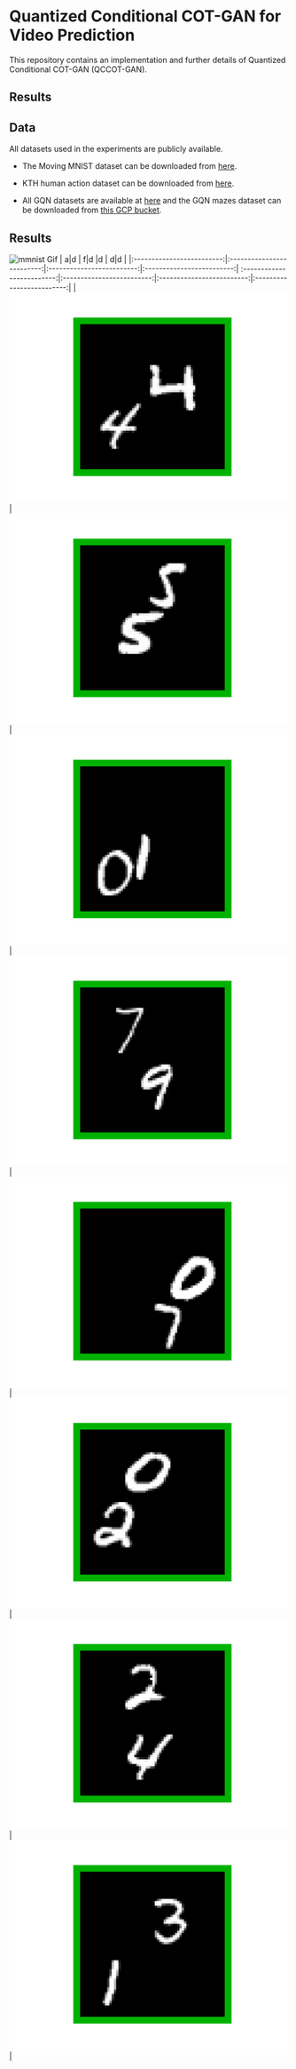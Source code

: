 # Quantized Conditional COT-GAN for Video Prediction

This repository contains an implementation and further details of Quantized Conditional COT-GAN (QCCOT-GAN).

## Results 

## Data 

All datasets used in the experiments are publicly available.  

- The Moving MNIST dataset can be downloaded from [here](http://www.cs.toronto.edu/~nitish/unsupervised_video/).

- KTH human action dataset can be downloaded from [here](https://www.csc.kth.se/cvap/actions/). 

- All GQN datasets are available at [here](https://github.com/deepmind/gqn-datasets) and the GQN mazes dataset can be downloaded from [this GCP bucket](https://console.cloud.google.com/storage/browser/gqn-dataset/mazes?pageState=(%22StorageObjectListTable%22:(%22f%22:%22%255B%255D%22))&prefix=&forceOnObjectsSortingFiltering=false). 

## Results

![mmnist Gif](./gifs/merged_mmnist.gif)
| a|d | f|d |d  | d|d | 
|:-------------------------:|:-------------------------:|:-------------------------:|:-------------------------:| :-------------------------:|:-------------------------:|:-------------------------:|:-------------------------:|
|![](./gifs/mmnist0.gif)  |  ![](./gifs/mmnist1.gif) |  ![](./gifs/mmnist2.gif) |  ![](./gifs/mmnist3.gif) |  ![](./gifs/mmnist4.gif) |![](./gifs/mmnist5.gif)  |  ![](./gifs/mmnist6.gif) |  ![](./gifs/mmnist7.gif) |
